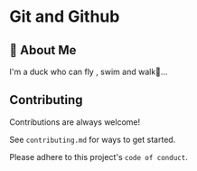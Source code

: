
# Git and Github




## 🚀 About Me
I'm a duck who can fly , swim and walk🦆...


## Contributing

Contributions are always welcome!

See `contributing.md` for ways to get started.

Please adhere to this project's `code of conduct`.

